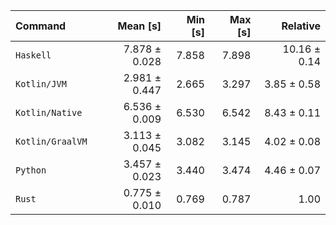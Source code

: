 | Command | Mean [s] | Min [s] | Max [s] | Relative |
|:---|---:|---:|---:|---:|
| `Haskell` | 7.878 ± 0.028 | 7.858 | 7.898 | 10.16 ± 0.14 |
| `Kotlin/JVM` | 2.981 ± 0.447 | 2.665 | 3.297 | 3.85 ± 0.58 |
| `Kotlin/Native` | 6.536 ± 0.009 | 6.530 | 6.542 | 8.43 ± 0.11 |
| `Kotlin/GraalVM` | 3.113 ± 0.045 | 3.082 | 3.145 | 4.02 ± 0.08 |
| `Python` | 3.457 ± 0.023 | 3.440 | 3.474 | 4.46 ± 0.07 |
| `Rust` | 0.775 ± 0.010 | 0.769 | 0.787 | 1.00 |
